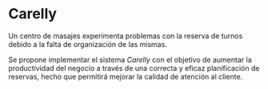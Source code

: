# Carelly

Un centro de masajes experimenta problemas con la reserva de turnos debido a la falta de organización de las mismas. 

Se propone implementar el sistema *Carelly* con el objetivo de aumentar la productividad del negocio a través de una correcta y eficaz planificación de reservas, hecho que permitirá mejorar la calidad de atención al cliente.
